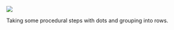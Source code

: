 ![](https://db-feed.s3.amazonaws.com/legacy/Screen_Shot_2019_04_12_at_11_22_53_AM-1555082620891.png)

Taking some procedural steps with dots and grouping into rows.
